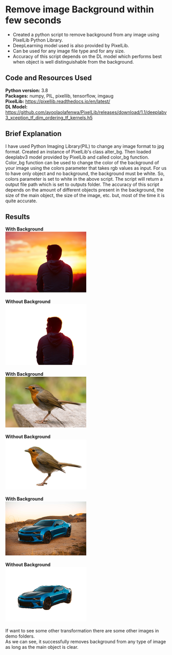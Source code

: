 # Remove image Background within few seconds
* Created a python script to remove background from any image using PixelLib Python Library.
* DeepLearning model used is also provided by PixelLib.
* Can be used for any image file type and for any size.
* Accuracy of this script depends on the DL model which performs best when object is well distinguishable from the background.
## Code and Resources Used
**Python version:** 3.8  
**Packages:** numpy, PIL, pixellib, tensorflow, imgaug  
**PixelLib:** https://pixellib.readthedocs.io/en/latest/  
**DL Model:** https://github.com/ayoolaolafenwa/PixelLib/releases/download/1.1/deeplabv3_xception_tf_dim_ordering_tf_kernels.h5  
## Brief Explanation
I have used Python Imaging Library(PIL) to change any image format to jpg format. Created an instance of PixelLib's class alter_bg. Then loaded deeplabv3 model provided by PixelLib and called color_bg function. Color_bg function can be used to change the color of the background of your image using the colors parameter that takes rgb values as input. For us to have only object and no background, the background must be white. So, colors parameter is set to white in the above script. The script will return a output file path which is set to outputs folder.
The accuracy of this script depends on the amount of different objects present in the background, the size of the main object, the size of the image, etc. but, most of the time it is quite accurate.
## Results
**With Background**  
<img src="demo_images_with_background/alone.jpg" width='50%'> <br/> <br/>
**Without Background**  
<img src="demo_images_without_background/alone_bg.jpg" width='50%'> <br/> <br/>
**With Background**  
<img src="demo_images_with_background/bird.jpg" width='50%'> <br/> <br/>
**Without Background**  
<img src="demo_images_without_background/bird_bg.jpg" width='50%'> <br/> <br/>
**With Background**  
<img src="demo_images_with_background/car.jpg" width='50%'> <br/> <br/>
**Without Background**  
<img src="demo_images_without_background/car_bg.jpg" width='50%'> <br/> <br/>
If want to see some other transformation there are some other images in demo folders.  
As we can see, it successfully removes background from any type of image as long as the main object is clear.
